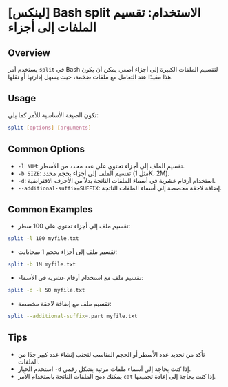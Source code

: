 # [لينكس] Bash split الاستخدام: تقسيم الملفات إلى أجزاء

## Overview
يستخدم أمر `split` في Bash لتقسيم الملفات الكبيرة إلى أجزاء أصغر. يمكن أن يكون هذا مفيدًا عند التعامل مع ملفات ضخمة، حيث يسهل إدارتها أو نقلها.

## Usage
تكون الصيغة الأساسية للأمر كما يلي:

```bash
split [options] [arguments]
```

## Common Options
- `-l NUM`: تقسيم الملف إلى أجزاء تحتوي على عدد محدد من الأسطر.
- `-b SIZE`: تقسيم الملف إلى أجزاء بحجم محدد (مثل 1K، 2M).
- `-d`: استخدام أرقام عشرية في أسماء الملفات الناتجة بدلاً من الأحرف الافتراضية.
- `--additional-suffix=SUFFIX`: إضافة لاحقة مخصصة إلى أسماء الملفات الناتجة.

## Common Examples
- تقسيم ملف إلى أجزاء تحتوي على 100 سطر:

```bash
split -l 100 myfile.txt
```

- تقسيم ملف إلى أجزاء بحجم 1 ميجابايت:

```bash
split -b 1M myfile.txt
```

- تقسيم ملف مع استخدام أرقام عشرية في الأسماء:

```bash
split -d -l 50 myfile.txt
```

- تقسيم ملف مع إضافة لاحقة مخصصة:

```bash
split --additional-suffix=.part myfile.txt
```

## Tips
- تأكد من تحديد عدد الأسطر أو الحجم المناسب لتجنب إنشاء عدد كبير جدًا من الملفات.
- استخدم الخيار `-d` إذا كنت بحاجة إلى أسماء ملفات مرتبة بشكل رقمي.
- يمكنك دمج الملفات الناتجة باستخدام الأمر `cat` إذا كنت بحاجة إلى إعادة تجميعها.